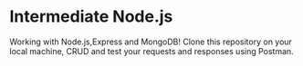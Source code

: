 # Intermediate Node.js

Working with Node.js,Express and MongoDB!
Clone this repository on your local machine,
CRUD and test your requests and responses using Postman.
